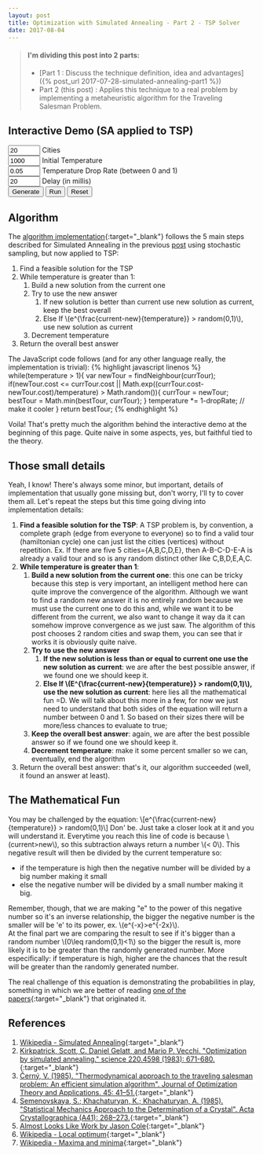 ```yaml
---
layout: post
title: Optimization with Simulated Annealing - Part 2 - TSP Solver
date: 2017-08-04
---
```


> #### I'm dividing this post into 2 parts:
> - [Part 1 : Discuss the technique definition, idea and advantages]({% post_url 2017-07-28-simulated-annealing-part1 %})
> - Part 2 (this post) : Applies this technique to a real problem by implementing a metaheuristic algorithm for the Traveling Salesman Problem.  

Interactive Demo (SA applied to TSP)
---
<script>{% include canvas.js %}</script>
<script src="https://rawgit.com/pedrohfsd/TSP/develop/simulated_annealing.js"></script>

<div class="well canvas-demo">
  <canvas id="canvas" width="640px" height="490"></canvas>
  <div class="form-inline">
    <div class="form-group">
      <input id="cityCountId" value="20" size="5" class="form-control" />
      <label for="cityCountId"> Cities</label>
    </div>
  </div>
  <div class="form-inline">
    <div class="form-group">
      <input id="temperatureId" value="1000" size="5" class="form-control" />
      <label for="temperatureId"> Initial Temperature</label>
    </div>
  </div>
  <div class="form-inline">
    <div class="form-group">
      <input id="dropRateId" value="0.05" size="5" class="form-control" />
      <label for="dropRateId"> Temperature Drop Rate (between 0 and 1)</label>
    </div>
  </div>
  <div class="form-inline">
    <div class="form-group">
      <input id="delayId" value="20" size="5" class="form-control" />
      <label for="delayId"> Delay (in millis)</label>
    </div>
  </div>
  <div class="form-btn">
    <button onclick="generate(props);" class="btn btn-default">Generate</button>
    <button onclick="run(props, document.getElementById('temperatureId').value, document.getElementById('dropRateId').value, document.getElementById('delayId').value);" class="btn btn-primary">Run</button>
    <button onclick="resetCanvas(props, props.vertices);" class="btn btn-danger">Reset</button>
  </div>
</div>

<script>
  var props = {canvas:null, context:null
              , width:640
              , height:490
              , margin:30
              , fontSize:14
              , verticeCount:function(){return document.getElementById('cityCountId').value}
              , vertices:[]
              , background:'#5F636C'
              };
  props.canvas = document.getElementById('canvas');
  props.context = props.canvas.getContext('2d');
  props.context.font = (props.fontSize+2)+'px Arial';
  props.context.fillStyle = props.background;
  props.context.fillRect(0, 0, props.width, props.height);
  props.context.fillStyle = 'white';
  props.context.fillText('\'Input\' the number of cities to \'Generate\' the graph and \'Run\'', props.width/2-220, props.height/2);
  props.context.font = props.fontSize+'px Arial';

  function state_changed(props, event){resetCanvas(props, event.vertices);}
  function log(props, text){setText(props, text);}
</script>

Algorithm
---
The [algorithm implementation](https://github.com/pedrohfsd/TSP/tree/develop){:target="_blank"} follows the 5 main steps described for Simulated Annealing in the previous [post](2017-07-28-simulated-annealing-part1) using stochastic sampling, but now applied to TSP:
1. Find a feasible solution for the TSP
1. While temperature is greater than 1:
    1. Build a new solution from the current one
    1. Try to use the new answer 
        1. If new solution is better than current use new solution as current, keep the best overall
        1. Else If \\(e^{\frac{current-new}{temperature}} > random(0,1)\\), use new solution as current
    1. Decrement temperature
1. Return the overall best answer

The JavaScript code follows (and for any other language really, the implementation is trivial):
{% highlight javascript linenos %}
while(temperature > 1){
  var newTour = findNeighbour(currTour);
  if(newTour.cost <= currTour.cost || Math.exp((currTour.cost-newTour.cost)/temperature) > Math.random()){
    currTour = newTour;
    bestTour = Math.min(bestTour, currTour);
  }
  temperature *= 1-dropRate; // make it cooler
}
return bestTour;
{% endhighlight %}

Voila! That's pretty much the algorithm behind the interactive demo at the beginning of this page. Quite naive in some aspects, yes, but faithful tied to the theory.

Those small details
---
Yeah, I know! There's always some minor, but important, details of implementation that usually gone missing but, don't worry, I'll ty to cover them all. Let's repeat the steps but this time going diving into implementation details:
1. **Find a feasible solution for the TSP**: A TSP problem is, by convention, a complete graph (edge from everyone to everyone) so to find a valid tour (hamiltonian cycle) one can just list the cities (vertices) without repetition. Ex. If there are five 5 cities={A,B,C,D,E}, then A-B-C-D-E-A is already a valid tour and so is any random distinct other like C,B,D,E,A,C. 
1. **While temperature is greater than 1**:
    1. **Build a new solution from the current one**: this one can be tricky because this step is very important, an intelligent method here can quite improve the convergence of the algorithm. Although we want to find a random new answer it is no entirely random because we must use the current one to do this and, while we want it to be different from the current, we also want to change it way da it can somehow improve convergence as we just saw. The algorithm of this post chooses 2 random cities and swap them, you can see that ir works it is obviously quite naive.
    1. **Try to use the new answer** 
        1. **If the new solution is less than or equal to current one use the new solution as current**: we are after the best possible answer, if we found one we should keep it.
        1. **Else If \\(E^{\frac{current-new}{temperature}} > random(0,1)\\), use the new solution as current**: here lies all the mathematical fun =D. We will talk about this more in a few, for now we just need to understand that both sides of the equation will return a number between 0 and 1. So based on their sizes there will be more/less chances to evaluate to true;
    1. **Keep the overall best answer**: again, we are after the best possible answer so if we found one we should keep it.
    1. **Decrement temperature**: make it some percent smaller so we can, eventually, end the algorithm
1. Return the overall best answer: that's it, our algorithm succeeded (well, it found an answer at least).

The Mathematical Fun
---
You may be challenged by the equation:
\\[e^{\frac{current-new}{temperature}} > random(0,1)\\]
Don' be. Just take a closer look at it and you will understand it. Everytime you reach this line of code is because \\(current>new\\), so this subtraction always return a number \\(< 0\\). This negative result will then be divided by the current temperature so: 
- if the temperature is high then the negative number will be divided by a big number making it small
- else the negative number will be divided by a small number making it big.

Remember, though, that we are making "e" to the power of this negative number so it's an inverse relationship, the bigger the negative number is the smaller will be 'e' to its power, ex. \\(e^{-x}>e^{-2x}\\).  
At the final part we are comparing the result to see if it's bigger than a random number \\(0\leq random(0,1)<1\\) so the bigger the result is, more likely it is to be greater than the randomly generated number. More especifically: if temperature is high, higher are the chances that the result will be greater than the randomly generated number.

The real challenge of this equation is demonstrating the probabilities in play, something in which we are better of reading [one of the papers](https://doi.org/10.1126%2Fscience.220.4598.671){:target="_blank"} that originated it.

References
---
1. [Wikipedia - Simulated Annealing](https://en.wikipedia.org/wiki/Simulated_annealing){:target="_blank"}
1. [Kirkpatrick, Scott, C. Daniel Gelatt, and Mario P. Vecchi. "Optimization by simulated annealing." science 220.4598 (1983): 671-680.](https://doi.org/10.1126%2Fscience.220.4598.671){:target="_blank"}
1. [Černý, V. (1985). "Thermodynamical approach to the traveling salesman problem: An efficient simulation algorithm". Journal of Optimization Theory and Applications. 45: 41–51.](https://doi.org/10.1007%2FBF00940812){:target="_blank"}
1. [Semenovskaya, S.; Khachaturyan, K.; Khachaturyan, A. (1985). "Statistical Mechanics Approach to the Determination of a Crystal". Acta Crystallographica (A41): 268–273.](https://doi.org/10.1107%2FS0108767385000563){:target="_blank"}
1. [Almost Looks Like Work by Jason Cole](https://jasmcole.com/2014/11/16/annealing-the-underground/){:target="_blank"}
1. [Wikipedia - Local optimum](https://en.wikipedia.org/wiki/Local_optimum){:target="_blank"}
1. [Wikipedia - Maxima and minima](https://en.wikipedia.org/wiki/Maxima_and_minima){:target="_blank"}
